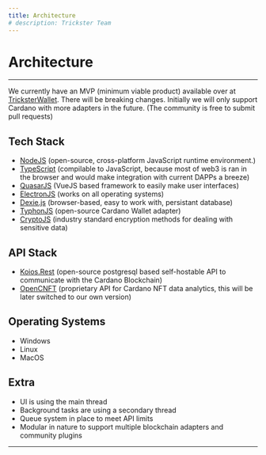 ```yaml
---
title: Architecture
# description: Trickster Team
---
```


# Architecture

---

We currently have an MVP (minimum viable product) available over at [TricksterWallet](https://github.com/TricksterLabs/TricksterWallet). There will be breaking changes. Initially we will only support Cardano with more adapters in the future. (The community is free to submit pull requests)

## Tech Stack

- [NodeJS](https://nodejs.org/en/) (open-source, cross-platform JavaScript runtime environment.)
- [TypeScript](https://www.typescriptlang.org/) (compilable to JavaScript, because most of web3 is ran in the browser and would make integration with current DAPPs a breeze)
- [QuasarJS](https://quasar.dev/) (VueJS based framework to easily make user interfaces)
- [ElectronJS](https://www.electronjs.org/) (works on all operating systems)
- [Dexie.js](https://dexie.org/) (browser-based, easy to work with, persistant database)
- [TyphonJS](https://github.com/StricaHQ/typhonjs) (open-source Cardano Wallet adapter)
- [CryptoJS](https://github.com/brix/crypto-js) (industry standard encryption methods for dealing with sensitive data)

## API Stack

- [Koios.Rest](https://koios.rest/) (open-source postgresql based self-hostable API to communicate with the Cardano Blockchain)
- [OpenCNFT](https://api.opencnft.io/1/) (proprietary API for Cardano NFT data analytics, this will be later switched to our own version)

## Operating Systems

- Windows
- Linux
- MacOS

## Extra

- UI is using the main thread
- Background tasks are using a secondary thread
- Queue system in place to meet API limits
- Modular in nature to support multiple blockchain adapters and community plugins

---